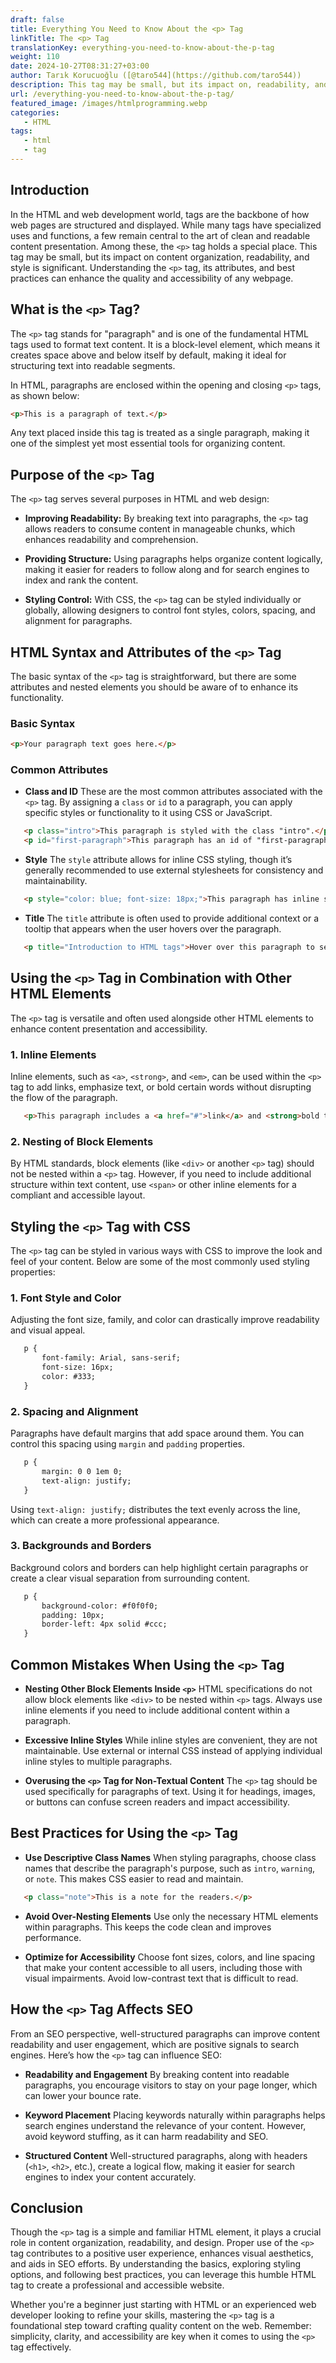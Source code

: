 ```yaml
---
draft: false
title: Everything You Need to Know About the <p> Tag
linkTitle: The <p> Tag
translationKey: everything-you-need-to-know-about-the-p-tag
weight: 110
date: 2024-10-27T08:31:27+03:00
author: Tarık Korucuoğlu ([@taro544](https://github.com/taro544))
description: This tag may be small, but its impact on, readability, and style is significant. Using  the p tag can enhance the quality and accessibility of any webpage.
url: /everything-you-need-to-know-about-the-p-tag/
featured_image: /images/htmlprogramming.webp
categories:
   - HTML
tags:
   - html
   - tag
---
```

## **Introduction**

In the HTML and web development world, tags are the backbone of how web pages are structured and displayed. While many tags have specialized uses and functions, a few remain central to the art of clean and readable content presentation. Among these, the `<p>` tag holds a special place. This tag may be small, but its impact on content organization, readability, and style is significant. Understanding the `<p>` tag, its attributes, and best practices can enhance the quality and accessibility of any webpage.

## **What is the `<p>` Tag?**

The `<p>` tag stands for "paragraph" and is one of the fundamental HTML tags used to format text content. It is a block-level element, which means it creates space above and below itself by default, making it ideal for structuring text into readable segments.

In HTML, paragraphs are enclosed within the opening and closing `<p>` tags, as shown below:

```html
<p>This is a paragraph of text.</p>
```

Any text placed inside this tag is treated as a single paragraph, making it one of the simplest yet most essential tools for organizing content.

## **Purpose of the `<p>` Tag**

The `<p>` tag serves several purposes in HTML and web design:

* **Improving Readability:** By breaking text into paragraphs, the `<p>` tag allows readers to consume content in manageable chunks, which enhances readability and comprehension.

* **Providing Structure:** Using paragraphs helps organize content logically, making it easier for readers to follow along and for search engines to index and rank the content.

* **Styling Control:** With CSS, the `<p>` tag can be styled individually or globally, allowing designers to control font styles, colors, spacing, and alignment for paragraphs.

## HTML Syntax and Attributes of the `<p>` Tag

The basic syntax of the `<p>` tag is straightforward, but there are some attributes and nested elements you should be aware of to enhance its functionality.

### Basic Syntax

```html
<p>Your paragraph text goes here.</p>
```

### Common Attributes

* **Class and ID** These are the most common attributes associated with the `<p>` tag. By assigning a `class` or `id` to a paragraph, you can apply specific styles or functionality to it using CSS or JavaScript.

```html
   <p class="intro">This paragraph is styled with the class "intro".</p>
   <p id="first-paragraph">This paragraph has an id of "first-paragraph".</p>
```

* **Style** The `style` attribute allows for inline CSS styling, though it’s generally recommended to use external stylesheets for consistency and maintainability.

```html
   <p style="color: blue; font-size: 18px;">This paragraph has inline styling applied.</p>
```

* **Title** The `title` attribute is often used to provide additional context or a tooltip that appears when the user hovers over the paragraph.

```html
   <p title="Introduction to HTML tags">Hover over this paragraph to see the title attribute in action.</p>
```

## **Using the `<p>` Tag in Combination with Other HTML Elements**

The `<p>` tag is versatile and often used alongside other HTML elements to enhance content presentation and accessibility.

### 1. **Inline Elements**

Inline elements, such as `<a>`, `<strong>`, and `<em>`, can be used within the `<p>` tag to add links, emphasize text, or bold certain words without disrupting the flow of the paragraph.

```html
   <p>This paragraph includes a <a href="#">link</a> and <strong>bold text</strong>.</p>
```

### 2. **Nesting of Block Elements**

By HTML standards, block elements (like `<div>` or another `<p>` tag) should not be nested within a `<p>` tag. However, if you need to include additional structure within text content, use `<span>` or other inline elements for a compliant and accessible layout.

## **Styling the `<p>` Tag with CSS**

The `<p>` tag can be styled in various ways with CSS to improve the look and feel of your content. Below are some of the most commonly used styling properties:

### 1. **Font Style and Color**

Adjusting the font size, family, and color can drastically improve readability and visual appeal.

```html
   p {
       font-family: Arial, sans-serif;
       font-size: 16px;
       color: #333;
   }
```

### 2. **Spacing and Alignment**

Paragraphs have default margins that add space around them. You can control this spacing using `margin` and `padding` properties.

```html
   p {
       margin: 0 0 1em 0;
       text-align: justify;
   }
```

Using `text-align: justify;` distributes the text evenly across the line, which can create a more professional appearance.

### 3. **Backgrounds and Borders**

Background colors and borders can help highlight certain paragraphs or create a clear visual separation from surrounding content.

```html
   p {
       background-color: #f0f0f0;
       padding: 10px;
       border-left: 4px solid #ccc;
   }
```

## **Common Mistakes When Using the `<p>` Tag**

* **Nesting Other Block Elements Inside `<p>`** HTML specifications do not allow block elements like `<div>` to be nested within `<p>` tags. Always use inline elements if you need to include additional content within a paragraph.

* **Excessive Inline Styles** While inline styles are convenient, they are not maintainable. Use external or internal CSS instead of applying individual inline styles to multiple paragraphs.

* **Overusing the `<p>` Tag for Non-Textual Content** The `<p>` tag should be used specifically for paragraphs of text. Using it for headings, images, or buttons can confuse screen readers and impact accessibility.

## Best Practices for Using the `<p>` Tag

* **Use Descriptive Class Names** When styling paragraphs, choose class names that describe the paragraph's purpose, such as `intro`, `warning`, or `note`. This makes CSS easier to read and maintain.

```html
   <p class="note">This is a note for the readers.</p>
```

* **Avoid Over-Nesting Elements** Use only the necessary HTML elements within paragraphs. This keeps the code clean and improves performance.

* **Optimize for Accessibility** Choose font sizes, colors, and line spacing that make your content accessible to all users, including those with visual impairments. Avoid low-contrast text that is difficult to read.

## How the `<p>` Tag Affects SEO

From an SEO perspective, well-structured paragraphs can improve content readability and user engagement, which are positive signals to search engines. Here’s how the `<p>` tag can influence SEO:

* **Readability and Engagement** By breaking content into readable paragraphs, you encourage visitors to stay on your page longer, which can lower your bounce rate.

* **Keyword Placement** Placing keywords naturally within paragraphs helps search engines understand the relevance of your content. However, avoid keyword stuffing, as it can harm readability and SEO.

* **Structured Content** Well-structured paragraphs, along with headers (`<h1>`, `<h2>`, etc.), create a logical flow, making it easier for search engines to index your content accurately.

## Conclusion

Though the `<p>` tag is a simple and familiar HTML element, it plays a crucial role in content organization, readability, and design. Proper use of the `<p>` tag contributes to a positive user experience, enhances visual aesthetics, and aids in SEO efforts. By understanding the basics, exploring styling options, and following best practices, you can leverage this humble HTML tag to create a professional and accessible website.

Whether you're a beginner just starting with HTML or an experienced web developer looking to refine your skills, mastering the `<p>` tag is a foundational step toward crafting quality content on the web. Remember: simplicity, clarity, and accessibility are key when it comes to using the `<p>` tag effectively.

